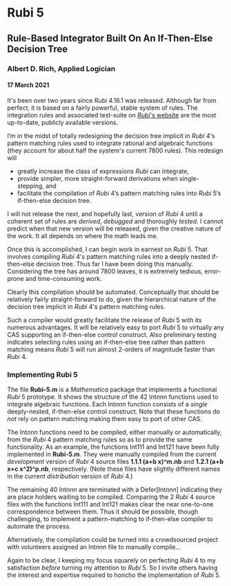 # Rubi 5
## Rule-Based Integrator Built On An If-Then-Else Decision Tree
### Albert D. Rich, Applied Logician
#### 17 March 2021

It's been over two years since *Rubi* 4.16.1 was released. Although far from perfect, it is based on a fairly powerful, stable system of rules. The integration rules and associated test-suite on [*Rubi*'s website](https://rulebasedintegration.org/) are the most up-to-date, publicly available versions.

I’m in the midst of totally redesigning the decision tree implicit in *Rubi* 4's pattern matching rules used to integrate rational and algebraic functions (they account for about half the system's current 7800 rules). This redesign will
* greatly increase the class of expressions *Rubi* can integrate,
* provide simpler, more straight-forward derivations when single-stepping, and
* facilitate the compilation of *Rubi* 4’s pattern matching rules into *Rubi* 5’s if-then-else decision tree.

I will not release the next, and hopefully last, version of *Rubi* 4 until a coherent set of rules are *derived*, *debugged* and thoroughly *tested*. I cannot predict when that new version will be released, given the creative nature of the work. It all depends on where the math leads me.

Once this is accomplished, I can begin work in earnest on *Rubi* 5. That involves compiling *Rubi* 4's pattern matching rules into a deeply nested if-then-else decision tree. Thus far I have been doing this manually. Considering the tree has around 7800 leaves, it is extremely tedious, error-prone and time-consuming work.

Clearly this compilation should be automated. Conceptually that should be relatively fairly straight-forward to do, given the hierarchical nature of the decision tree implicit in *Rubi* 4's pattern matching rules.

Such a compiler would greatly facilitate the release of *Rubi* 5 with its numerous advantages. It will be relatively easy to port *Rubi* 5 to virtually any CAS supporting an if-then-else control construct. Also preliminary testing indicates selecting rules using an if-then-else tree rather than pattern matching means *Rubi* 5 will run almost 2-orders of magnitude faster than *Rubi* 4.

### Implementing Rubi 5

The file **Rubi-5.m** is a *Mathematica* package that implements a functional *Rubi* 5 prototype. It shows the structure of the 42 Int*nnn* functions used to integrate algebraic functions. Each Int*nnn* function consists of a *single* deeply-nested, if-then-else control construct. Note that these functions do *not* rely on pattern matching making them easy to port of other CAS.

The Int*nnn* functions need to be compiled, either manually or automatically, from the *Rubi* 4 pattern matching rules so as to provide the same functionality. As an example, the functions Int111 and Int121 have been fully implemented in **Rubi-5.m**. They were manually compiled from the current *development* version of *Rubi* 4 source files **1.1.1 (a+b x)^m.nb** and **1.2.1 (a+b x+c x^2)^p.nb**, respectively. (Note these files have slightly different names in the current *distribution* version of *Rubi* 4.)

The remaining 40 Int*nnn* are terminated with a Defer\[Int*nnn*] indicating they are place holders waiting to be compiled. Comparing the 2 *Rubi* 4 source files with the functions Int111 and Int121 makes clear the near one-to-one correspondence between them. Thus it should be possible, though challenging, to implement a pattern-matching to if-then-else compiler to automate the process.

Alternatively, the compilation could be turned into a crowdsourced project with volunteers assigned an Int*nnn* file to manually compile...

Again to be clear, I keeping my focus squarely on perfecting *Rubi* 4 to my satisfaction *before* turning my attention to *Rubi* 5. So I invite others having the interest and expertise required to honcho the implementation of *Rubi* 5.
